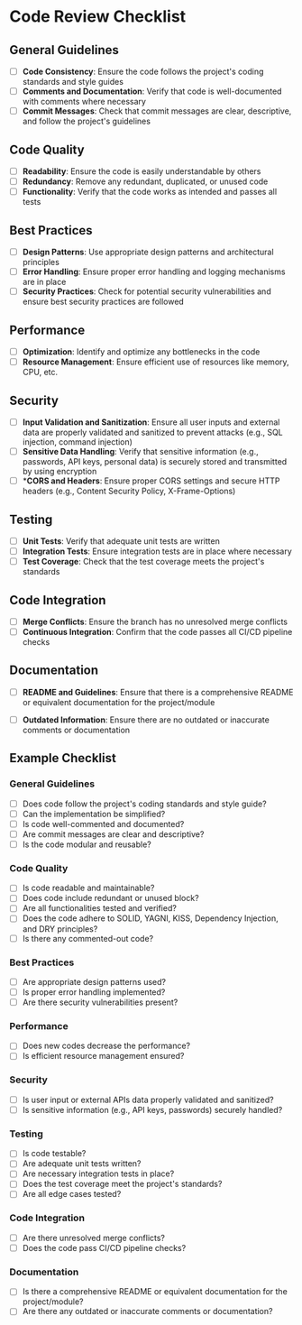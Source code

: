 # Code Review Checklist

## General Guidelines
- [ ] **Code Consistency**: Ensure the code follows the project's coding standards and style guides
- [ ] **Comments and Documentation**: Verify that code is well-documented with comments where necessary
- [ ] **Commit Messages**: Check that commit messages are clear, descriptive, and follow the project's guidelines

## Code Quality
- [ ] **Readability**: Ensure the code is easily understandable by others
- [ ] **Redundancy**: Remove any redundant, duplicated, or unused code
- [ ] **Functionality**: Verify that the code works as intended and passes all tests

## Best Practices
- [ ] **Design Patterns**: Use appropriate design patterns and architectural principles
- [ ] **Error Handling**: Ensure proper error handling and logging mechanisms are in place
- [ ] **Security Practices**: Check for potential security vulnerabilities and ensure best security practices are followed

## Performance
- [ ] **Optimization**: Identify and optimize any bottlenecks in the code
- [ ] **Resource Management**: Ensure efficient use of resources like memory, CPU, etc.

## Security
- [ ] **Input Validation and Sanitization**: Ensure all user inputs and external data are properly validated and sanitized to prevent attacks (e.g., SQL injection, command injection)
- [ ] **Sensitive Data Handling**: Verify that sensitive information (e.g., passwords, API keys, personal data) is securely stored and transmitted by using encryption
- [ ] ***CORS and Headers**: Ensure proper CORS settings and secure HTTP headers (e.g., Content Security Policy, X-Frame-Options)

## Testing
- [ ] **Unit Tests**: Verify that adequate unit tests are written
- [ ] **Integration Tests**: Ensure integration tests are in place where necessary
- [ ] **Test Coverage**: Check that the test coverage meets the project's standards

## Code Integration
- [ ] **Merge Conflicts**: Ensure the branch has no unresolved merge conflicts
- [ ] **Continuous Integration**: Confirm that the code passes all CI/CD pipeline checks

## Documentation
- [ ] **README and Guidelines**: Ensure that there is a comprehensive README or equivalent documentation for the project/module
- [ ] **Outdated Information**: Ensure there are no outdated or inaccurate comments or documentation


## Example Checklist

### General Guidelines
- [ ] Does code follow the project's coding standards and style guide?
- [ ] Can the implementation be simplified?
- [ ] Is code well-commented and documented?
- [ ] Are commit messages are clear and descriptive?
- [ ] Is the code modular and reusable?

### Code Quality
- [ ] Is code readable and maintainable?
- [ ] Does code include redundant or unused block?
- [ ] Are all functionalities tested and verified?
- [ ] Does the code adhere to SOLID, YAGNI, KISS, Dependency Injection, and DRY principles?
- [ ] Is there any commented-out code?

### Best Practices
- [ ] Are appropriate design patterns used?
- [ ] Is proper error handling implemented?
- [ ] Are there security vulnerabilities present?

### Performance
- [ ] Does new codes decrease the performance?
- [ ] Is efficient resource management ensured?

### Security
- [ ] Is user input or external APIs data properly validated and sanitized?
- [ ] Is sensitive information (e.g., API keys, passwords) securely handled? 

### Testing
- [ ] Is code testable?
- [ ] Are adequate unit tests written?
- [ ] Are necessary integration tests in place?
- [ ] Does the test coverage meet the project's standards?
- [ ] Are all edge cases tested?

### Code Integration
- [ ] Are there unresolved merge conflicts?
- [ ] Does the code pass CI/CD pipeline checks?

### Documentation
- [ ] Is there a comprehensive README or equivalent documentation for the project/module?
- [ ] Are there any outdated or inaccurate comments or documentation?
